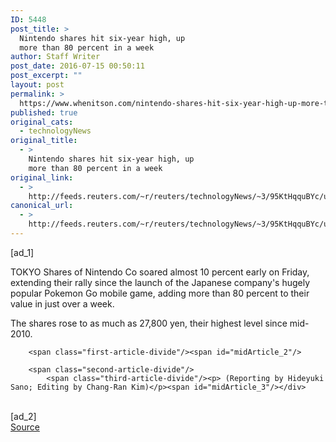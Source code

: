 ```yaml
---
ID: 5448
post_title: >
  Nintendo shares hit six-year high, up
  more than 80 percent in a week
author: Staff Writer
post_date: 2016-07-15 00:50:11
post_excerpt: ""
layout: post
permalink: >
  https://www.whenitson.com/nintendo-shares-hit-six-year-high-up-more-than-80-percent-in-a-week/
published: true
original_cats:
  - technologyNews
original_title:
  - >
    Nintendo shares hit six-year high, up
    more than 80 percent in a week
original_link:
  - >
    http://feeds.reuters.com/~r/reuters/technologyNews/~3/95KtHqquBYc/us-nintendo-pokemon-stocks-idUSKCN0ZV02V
canonical_url:
  - >
    http://feeds.reuters.com/~r/reuters/technologyNews/~3/95KtHqquBYc/us-nintendo-pokemon-stocks-idUSKCN0ZV02V
---
```

 [ad_1]
<br><div id="articleText">
<span id="midArticle_start"/>

<span class="focusParagraph" readability="6"><p><span class="articleLocation">TOKYO</span> Shares of Nintendo Co soared almost 10 percent early on Friday, extending their rally since the launch of the Japanese company's hugely popular Pokemon Go mobile game, adding more than 80 percent to their value in just over a week.</p></span><span id="midArticle_0"/><p>The shares rose to as much as 27,800 yen, their highest level since mid-2010.</p><span id="midArticle_1"/>
        
        <span class="first-article-divide"/><span id="midArticle_2"/>
        
        <span class="second-article-divide"/>
            <span class="third-article-divide"/><p> (Reporting by Hideyuki Sano; Editing by Chang-Ran Kim)</p><span id="midArticle_3"/></div>
<br>[ad_2]
<br><a href="http://feeds.reuters.com/~r/reuters/technologyNews/~3/95KtHqquBYc/us-nintendo-pokemon-stocks-idUSKCN0ZV02V">Source </a>